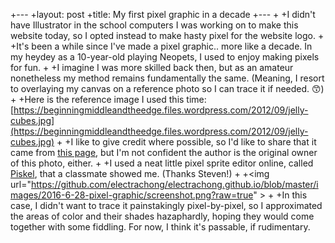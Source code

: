 +---
 +layout: post
 +title: My first pixel graphic in a decade
 +---
 +
 +I didn't have Illustrator in the school computers I was working on to make this website today, so I opted instead to make hasty pixel for the website logo.
 +
 +It's been a while since I've made a pixel graphic.. more like a decade. In my heydey as a 10-year-old playing Neopets, I used to enjoy making pixels for fun.
 +
 +I imagine I was more skilled back then, but as an amateur nonetheless my method remains fundamentally the same. (Meaning, I resort to overlaying my canvas on a reference photo so I can trace it if needed. 😙)
 +
 +Here is the reference image I used this time: [https://beginningmiddleandtheedge.files.wordpress.com/2012/09/jelly-cubes.jpg](https://beginningmiddleandtheedge.files.wordpress.com/2012/09/jelly-cubes.jpg)
 +
 +I like to give credit where possible, so I'd like to share that it came from [this page](https://beginningmiddleandtheedge.com/2012/09/19/jelly-on-the-plate-wibble-wobble-jelly-on-the-plate/), but I'm not confident the author is the original owner of this photo, either.
 +
 +I used a neat little pixel sprite editor online, called [Piskel](http://www.piskelapp.com/), that a classmate showed me. (Thanks Steven!)
 +
 +<img url="https://github.com/electrachong/electrachong.github.io/blob/master/images/2016-6-28-pixel-graphic/screenshot.png?raw=true" \>
 +
 +In this case, I didn't want to trace it painstakingly pixel-by-pixel, so I approximated the areas of color and their shades hazaphardly, hoping they would come together with some fiddling. For now, I think it's passable, if rudimentary. 
